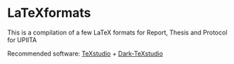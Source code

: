 # LaTeXformats
This is a compilation of a few LaTeX formats for Report, Thesis and Protocol for UPIITA

Recommended software: [TeXstudio](https://www.texstudio.org/) + [Dark-TeXstudio](https://github.com/hasecilu/Dark-TeXstudio)

